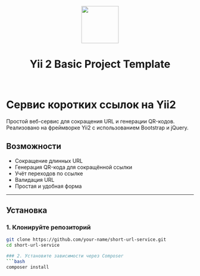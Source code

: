 <p align="center">
    <a href="https://github.com/yiisoft" target="_blank">
        <img src="https://avatars0.githubusercontent.com/u/993323" height="100px">
    </a>
    <h1 align="center">Yii 2 Basic Project Template</h1>
    <br>
</p>

# Сервис коротких ссылок на Yii2

Простой веб-сервис для сокращения URL и генерации QR-кодов. Реализовано на фреймворке Yii2 с использованием Bootstrap и jQuery.

## Возможности

- Сокращение длинных URL
- Генерация QR-кода для сокращённой ссылки
- Учёт переходов по ссылке
- Валидация URL
- Простая и удобная форма

---

## Установка

### 1. Клонируйте репозиторий
```bash
git clone https://github.com/your-name/short-url-service.git
cd short-url-service

### 2. Установите зависимости через Composer
```bash
composer install
